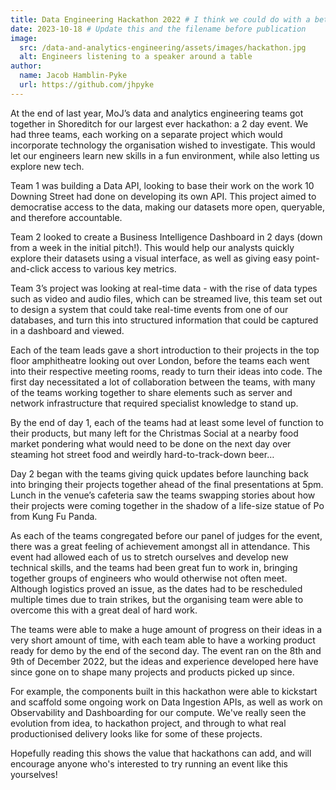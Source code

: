 ```yaml
---
title: Data Engineering Hackathon 2022 # I think we could do with a better title
date: 2023-10-18 # Update this and the filename before publication
image:
  src: /data-and-analytics-engineering/assets/images/hackathon.jpg
  alt: Engineers listening to a speaker around a table
author:
  name: Jacob Hamblin-Pyke
  url: https://github.com/jhpyke
---
```


At the end of last year, MoJ’s data and analytics engineering teams got together in Shoreditch for our largest ever hackathon: a 2 day event. We had three teams, each working on a separate project which would incorporate technology the organisation wished to investigate. This would let our engineers learn new skills in a fun environment, while also letting us explore new tech.

Team 1 was building a Data API, looking to base their work on the work 10 Downing Street had done on developing its own API. This project aimed to democratise access to the data, making our datasets more open, queryable, and therefore accountable.

Team 2 looked to create a Business Intelligence Dashboard in 2 days (down from a week in the initial pitch!). This would help our analysts quickly explore their datasets using a visual interface, as well as giving easy point-and-click access to various key metrics.

​​Team 3’s project was looking at real-time data - with the rise of data types such as video and audio files, which can be streamed live, this team set out to design a system that could take real-time events from one of our databases, and turn this into structured information that could be captured in a dashboard and viewed.

Each of the team leads gave a short introduction to their projects in the top floor amphitheatre looking out over London, before the teams each went into their respective meeting rooms, ready to turn their ideas into code.
The first day necessitated a lot of collaboration between the teams, with many of the teams working together to share elements such as server and network infrastructure that required specialist knowledge to stand up.

By the end of day 1, each of the teams had at least some level of function to their products, but many left for the Christmas Social at a nearby food market pondering what would need to be done on the next day over steaming hot street food and weirdly hard-to-track-down beer…

Day 2 began with the teams giving quick updates before launching back into bringing their projects together ahead of the final presentations at 5pm. Lunch in the venue’s cafeteria saw the teams swapping stories about how their projects were coming together in the shadow of a life-size statue of Po from Kung Fu Panda.

As each of the teams congregated before our panel of judges for the event, there was a great feeling of achievement amongst all in attendance. This event had allowed each of us to stretch ourselves and develop new technical skills, and the teams had been great fun to work in, bringing together groups of engineers who would otherwise not often meet.
Although logistics proved an issue, as the dates had to be rescheduled multiple times due to train strikes, but the organising team were able to overcome this with a great deal of hard work. 

The teams were able to make a huge amount of progress on their ideas in a very short amount of time, with each team able to have a working product ready for demo by the end of the second day. The event ran on the 8th and 9th of December 2022, but the ideas and experience developed here have since gone on to shape many projects and products picked up since. 

For example, the components built in this hackathon were able to kickstart and scaffold some ongoing work on Data Ingestion APIs, as well as work on Observability and Dashboarding for our compute. We've really seen the evolution from idea, to hackathon project, and through to what real productionised delivery looks like for some of these projects.

Hopefully reading this shows the value that hackathons can add, and will encourage anyone who's interested to try running an event like this yourselves!
